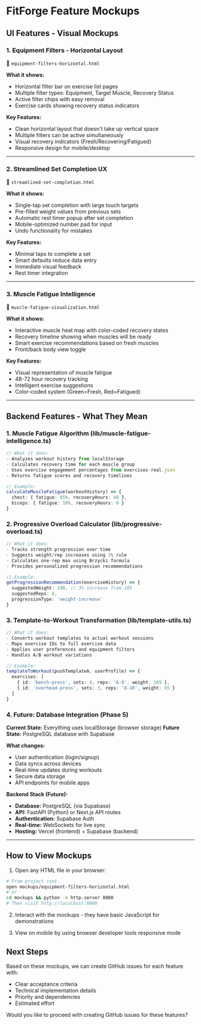 # FitForge Feature Mockups

## UI Features - Visual Mockups

### 1. **Equipment Filters - Horizontal Layout** 
📄 `equipment-filters-horizontal.html`

**What it shows:**
- Horizontal filter bar on exercise list pages
- Multiple filter types: Equipment, Target Muscle, Recovery Status
- Active filter chips with easy removal
- Exercise cards showing recovery status indicators

**Key Features:**
- Clean horizontal layout that doesn't take up vertical space
- Multiple filters can be active simultaneously
- Visual recovery indicators (Fresh/Recovering/Fatigued)
- Responsive design for mobile/desktop

---

### 2. **Streamlined Set Completion UX**
📄 `streamlined-set-completion.html`

**What it shows:**
- Single-tap set completion with large touch targets
- Pre-filled weight values from previous sets
- Automatic rest timer popup after set completion
- Mobile-optimized number pad for input
- Undo functionality for mistakes

**Key Features:**
- Minimal taps to complete a set
- Smart defaults reduce data entry
- Immediate visual feedback
- Rest timer integration

---

### 3. **Muscle Fatigue Intelligence**
📄 `muscle-fatigue-visualization.html`

**What it shows:**
- Interactive muscle heat map with color-coded recovery states
- Recovery timeline showing when muscles will be ready
- Smart exercise recommendations based on fresh muscles
- Front/back body view toggle

**Key Features:**
- Visual representation of muscle fatigue
- 48-72 hour recovery tracking
- Intelligent exercise suggestions
- Color-coded system (Green=Fresh, Red=Fatigued)

---

## Backend Features - What They Mean

### 1. **Muscle Fatigue Algorithm** (lib/muscle-fatigue-intelligence.ts)
```typescript
// What it does:
- Analyzes workout history from localStorage
- Calculates recovery time for each muscle group
- Uses exercise engagement percentages from exercises-real.json
- Returns fatigue scores and recovery timelines

// Example:
calculateMuscleFatigue(workoutHistory) => {
  chest: { fatigue: 85%, recoveryHours: 48 },
  biceps: { fatigue: 10%, recoveryHours: 0 }
}
```

### 2. **Progressive Overload Calculator** (lib/progressive-overload.ts)
```typescript
// What it does:
- Tracks strength progression over time
- Suggests weight/rep increases using 3% rule
- Calculates one-rep max using Brzycki formula
- Provides personalized progression recommendations

// Example:
getProgressionRecommendation(exerciseHistory) => {
  suggestedWeight: 190, // 3% increase from 185
  suggestedReps: 8,
  progressionType: 'weight-increase'
}
```

### 3. **Template-to-Workout Transformation** (lib/template-utils.ts)
```typescript
// What it does:
- Converts workout templates to actual workout sessions
- Maps exercise IDs to full exercise data
- Applies user preferences and equipment filters
- Handles A/B workout variations

// Example:
templateToWorkout(pushTemplateA, userProfile) => {
  exercises: [
    { id: 'bench-press', sets: 4, reps: '6-8', weight: 185 },
    { id: 'overhead-press', sets: 3, reps: '8-10', weight: 95 }
  ]
}
```

### 4. **Future: Database Integration** (Phase 5)
**Current State:** Everything uses localStorage (browser storage)
**Future State:** PostgreSQL database with Supabase

**What changes:**
- User authentication (login/signup)
- Data syncs across devices
- Real-time updates during workouts
- Secure data storage
- API endpoints for mobile apps

**Backend Stack (Future):**
- **Database:** PostgreSQL (via Supabase)
- **API:** FastAPI (Python) or Next.js API routes
- **Authentication:** Supabase Auth
- **Real-time:** WebSockets for live sync
- **Hosting:** Vercel (frontend) + Supabase (backend)

---

## How to View Mockups

1. Open any HTML file in your browser:
```bash
# From project root
open mockups/equipment-filters-horizontal.html
# or
cd mockups && python -m http.server 8000
# Then visit http://localhost:8000
```

2. Interact with the mockups - they have basic JavaScript for demonstrations

3. View on mobile by using browser developer tools responsive mode

## Next Steps

Based on these mockups, we can create GitHub issues for each feature with:
- Clear acceptance criteria
- Technical implementation details
- Priority and dependencies
- Estimated effort

Would you like to proceed with creating GitHub issues for these features?